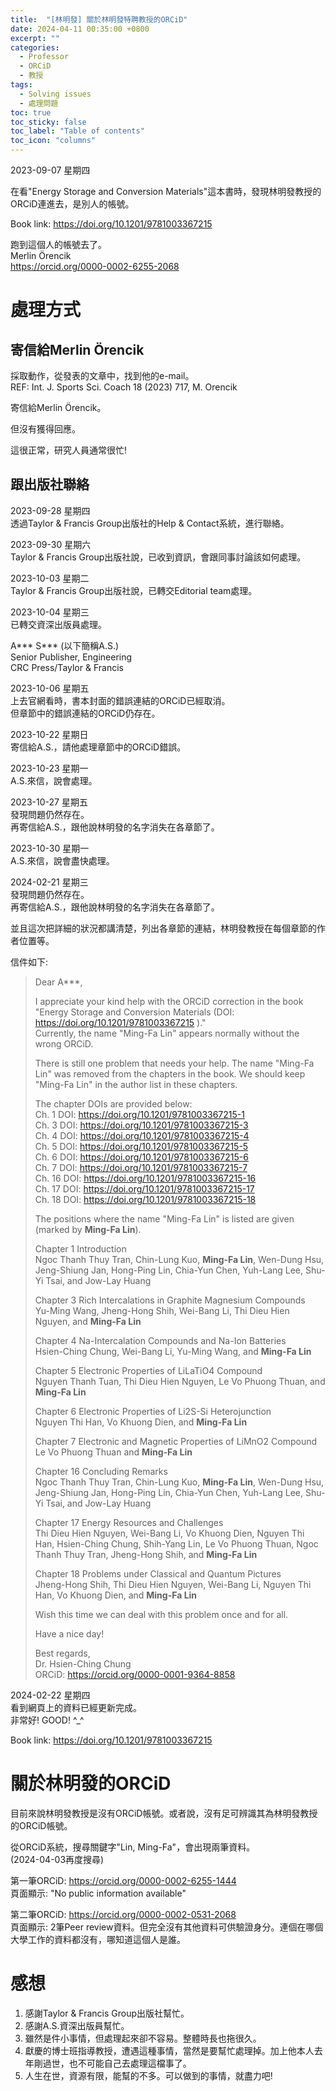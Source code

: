 ```yaml
---
title:  "[林明發] 關於林明發特聘教授的ORCiD"
date: 2024-04-11 00:35:00 +0800
excerpt: ""
categories: 
  - Professor
  - ORCiD
  - 教授
tags:
  - Solving issues
  - 處理問題
toc: true
toc_sticky: false
toc_label: "Table of contents"
toc_icon: "columns"
---
```


2023-09-07 星期四  

在看"Energy Storage and Conversion Materials"這本書時，發現林明發教授的ORCiD連進去，是別人的帳號。  

Book link: <https://doi.org/10.1201/9781003367215>  

跑到這個人的帳號去了。  
Merlin Örencik  
<https://orcid.org/0000-0002-6255-2068>  

# 處理方式

## 寄信給Merlin Örencik

採取動作，從發表的文章中，找到他的e-mail。  
REF: Int. J. Sports Sci. Coach 18 (2023) 717, M. Orencik  

寄信給Merlin Örencik。

但沒有獲得回應。

這很正常，研究人員通常很忙!  

## 跟出版社聯絡

2023-09-28 星期四  
透過Taylor & Francis Group出版社的Help & Contact系統，進行聯絡。

2023-09-30 星期六  
Taylor & Francis Group出版社說，已收到資訊，會跟同事討論該如何處理。

2023-10-03 星期二  
Taylor & Francis Group出版社說，已轉交Editorial team處理。

2023-10-04 星期三  
已轉交資深出版員處理。

A\*\*\* S\*\*\* (以下簡稱A.S.)  
Senior Publisher, Engineering  
CRC Press/Taylor & Francis  

2023-10-06 星期五  
上去官網看時，書本封面的錯誤連結的ORCiD已經取消。  
但章節中的錯誤連結的ORCiD仍存在。  

2023-10-22 星期日  
寄信給A.S.，請他處理章節中的ORCiD錯誤。

2023-10-23 星期一  
A.S.來信，說會處理。

2023-10-27 星期五  
發現問題仍然存在。  
再寄信給A.S.，跟他說林明發的名字消失在各章節了。

2023-10-30 星期一  
A.S.來信，說會盡快處理。

2024-02-21 星期三  
發現問題仍然存在。   
再寄信給A.S.，跟他說林明發的名字消失在各章節了。

並且這次把詳細的狀況都講清楚，列出各章節的連結，林明發教授在每個章節的作者位置等。

信件如下:

> Dear A***,
> 
> 
> I appreciate your kind help with the ORCiD correction in the book "Energy Storage and Conversion Materials (DOI: https://doi.org/10.1201/9781003367215 )."  
> Currently, the name "Ming-Fa Lin" appears normally without the wrong ORCiD.
> 
> There is still one problem that needs your help. The name "Ming-Fa Lin" was removed from the chapters in the book. We should keep "Ming-Fa Lin" in the author list in these chapters.
> 
> The chapter DOIs are provided below:  
> Ch. 1 DOI: https://doi.org/10.1201/9781003367215-1  
> Ch. 3 DOI: https://doi.org/10.1201/9781003367215-3  
> Ch. 4 DOI: https://doi.org/10.1201/9781003367215-4  
> Ch. 5 DOI: https://doi.org/10.1201/9781003367215-5  
> Ch. 6 DOI: https://doi.org/10.1201/9781003367215-6  
> Ch. 7 DOI: https://doi.org/10.1201/9781003367215-7  
> Ch. 16 DOI: https://doi.org/10.1201/9781003367215-16  
> Ch. 17 DOI: https://doi.org/10.1201/9781003367215-17  
> Ch. 18 DOI: https://doi.org/10.1201/9781003367215-18  
> 
> 
> The positions where the name "Ming-Fa Lin" is listed are given (marked by **Ming-Fa Lin**).
> 
> Chapter 1 Introduction  
> Ngoc Thanh Thuy Tran, Chin-Lung Kuo, **Ming-Fa Lin**, Wen-Dung Hsu, Jeng-Shiung Jan, Hong-Ping Lin, Chia-Yun Chen, Yuh-Lang Lee, Shu-Yi Tsai, and Jow-Lay Huang
> 
> Chapter 3 Rich Intercalations in Graphite Magnesium Compounds  
> Yu-Ming Wang, Jheng-Hong Shih, Wei-Bang Li, Thi Dieu Hien Nguyen, and **Ming-Fa Lin**
> 
> Chapter 4 Na-Intercalation Compounds and Na-Ion Batteries  
> Hsien-Ching Chung, Wei-Bang Li, Yu-Ming Wang, and **Ming-Fa Lin**
> 
> Chapter 5 Electronic Properties of LiLaTiO4 Compound  
> Nguyen Thanh Tuan, Thi Dieu Hien Nguyen, Le Vo Phuong Thuan, and **Ming-Fa Lin**
> 
> Chapter 6 Electronic Properties of Li2S-Si Heterojunction  
> Nguyen Thi Han, Vo Khuong Dien, and **Ming-Fa Lin**
> 
> Chapter 7 Electronic and Magnetic Properties of LiMnO2 Compound  
> Le Vo Phuong Thuan and **Ming-Fa Lin**
> 
> Chapter 16 Concluding Remarks  
> Ngoc Thanh Thuy Tran, Chin-Lung Kuo, **Ming-Fa Lin**, Wen-Dung Hsu, Jeng-Shiung Jan, Hong-Ping Lin, Chia-Yun Chen, Yuh-Lang Lee, Shu-Yi Tsai, and Jow-Lay Huang
> 
> Chapter 17 Energy Resources and Challenges  
> Thi Dieu Hien Nguyen, Wei-Bang Li, Vo Khuong Dien, Nguyen Thi Han, Hsien-Ching Chung, Shih-Yang Lin, Le Vo Phuong Thuan, Ngoc Thanh Thuy Tran, Jheng-Hong Shih, and **Ming-Fa Lin**
> 
> Chapter 18 Problems under Classical and Quantum Pictures  
> Jheng-Hong Shih, Thi Dieu Hien Nguyen, Wei-Bang Li, Nguyen Thi Han, Vo Khuong Dien, and **Ming-Fa Lin**
> 
> 
> Wish this time we can deal with this problem once and for all.
> 
> Have a nice day!
> 
> 
> Best regards,  
> Dr. Hsien-Ching Chung  
> ORCiD: https://orcid.org/0000-0001-9364-8858

2024-02-22 星期四  
看到網頁上的資料已經更新完成。  
非常好! GOOD! ^_^

Book link: <https://doi.org/10.1201/9781003367215>

# 關於林明發的ORCiD

目前來說林明發教授是沒有ORCiD帳號。或者說，沒有足可辨識其為林明發教授的ORCiD帳號。

從ORCiD系統，搜尋關鍵字"Lin, Ming-Fa"，會出現兩筆資料。  
(2024-04-03再度搜尋)

第一筆ORCiD: <https://orcid.org/0000-0002-6255-1444>  
頁面顯示: "No public information available"

第二筆ORCiD: <https://orcid.org/0000-0002-0531-2068>  
頁面顯示: 2筆Peer review資料。但完全沒有其他資料可供驗證身分。連個在哪個大學工作的資料都沒有，哪知道這個人是誰。

# 感想
1. 感謝Taylor & Francis Group出版社幫忙。
2. 感謝A.S.資深出版員幫忙。
3. 雖然是件小事情，但處理起來卻不容易。整體時長也拖很久。
4. 獻慶的博士班指導教授，遭遇這種事情，當然是要幫忙處理掉。加上他本人去年剛過世，也不可能自己去處理這檔事了。
5. 人生在世，資源有限，能幫的不多。可以做到的事情，就盡力吧! 
